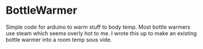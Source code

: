 # BottleWarmer

Simple code for arduino to warm stuff to body temp.  Most bottle warmers use steam which seems overly hot to me.  I wrote this up to make an existing bottle warmer into a room temp sous vide.
